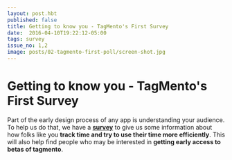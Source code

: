 ```yaml
---
layout: post.hbt
published: false
title: Getting to know you - TagMento's First Survey
date:  2016-04-10T19:22:12-05:00
tags: survey
issue_no: 1,2
image: posts/02-tagmento-first-poll/screen-shot.jpg
---
```

# Getting to know you - TagMento's First Survey

Part of the early design process of any app is understanding your audience. To help us do that, we have a **[survey](https://docs.google.com/forms/d/1Y9grfU5VheqcB0KOIAqRPTbabUi7U0qsuAVvGLUhsug/viewform)** to give us some information about how folks like you **track time and try to use their time more efficiently**. This will also help find people who may be interested in **getting early access to betas of tagmento**.